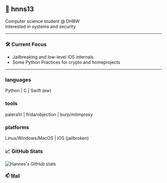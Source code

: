 ## 🧨 hnns13

Computer science student @ DHBW  
Interested in systems and security

---

### 🛠️ Current Focus
- Jailbreaking and low-level iOS internals  
- Some Python Practices for crypto and homeprojects

---

### languages
Python | C | Swift (ew)

### tools
palera1n | frida/objection | burp/mitmproxy

### platforms
Linux/Windows/MacOS | iOS (jailbroken)

### 📈 GitHub Stats
![Hannes's GitHub stats](https://github-readme-stats.vercel.app/api?username=hnns13&show_icons=true&theme=github_dark)

#### 📫 [Mail](github@hannesallmann.de)

<!--
**hnns13/hnns13** is a ✨ _special_ ✨ repository because its `README.md` (this file) appears on your GitHub profile.

Here are some ideas to get you started:

- 🔭 I’m currently working on ...
- 🌱 I’m currently learning ...
- 👯 I’m looking to collaborate on ...
- 🤔 I’m looking for help with ...
- 💬 Ask me about ...
- 📫 How to reach me: ...
- 😄 Pronouns: ...
- ⚡ Fun fact: ...
-->
